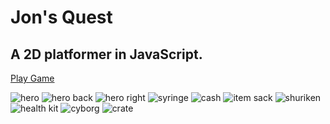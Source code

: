 Jon's Quest
===========

A 2D platformer in JavaScript.
------------------------------

[Play Game](http://jonmann20.github.io/games/jonsQuest/)

![hero](http://jonmann20.github.io/games/common/img/player/playerDown.png)
![hero back](http://jonmann20.github.io/games/common/img/player/playerUp.png)
![hero right](http://jonmann20.github.io/games/common/img/player/playerRight_Run3.png)
![syringe](http://jonmann20.github.io/games/jonsQuest/img/syringe.png)
![cash](http://jonmann20.github.io/games/jonsQuest/img/cash.png)
![item sack](http://jonmann20.github.io/games/jonsQuest/img/sack.png)
![shuriken](http://jonmann20.github.io/games/jonsQuest/img/shuriken.png)
![health kit](http://jonmann20.github.io/games/jonsQuest/img/medKit.png)
![cyborg](http://jonmann20.github.io/games/jonsQuest/img/cyborgBnW.png)
![crate](http://jonmann20.github.io/games/jonsQuest/img/crate.png)
